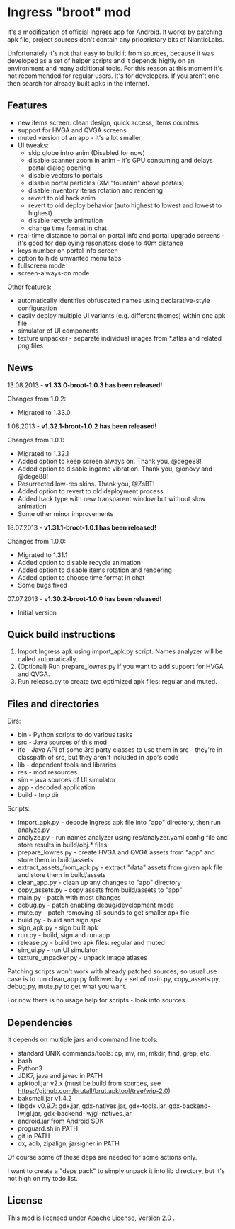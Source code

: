 Ingress "broot" mod
========================

It's a modification of official Ingress app for Android. It works by patching apk file, project sources don't contain any prioprietary bits of NianticLabs.

Unfortunately it's not that easy to build it from sources, because it was developed as a set of helper scripts and it depends highly on an environment and many additional tools. For this reason at this moment it's not recommended for regular users. It's for developers. If you aren't one then search for already built apks in the internet.

Features
--------

- new items screen: clean design, quick access, items counters
- support for HVGA and QVGA screens
- muted version of an app - it's a lot smaller
- UI tweaks:
    - skip globe intro anim (Disabled for now)
    - disable scanner zoom in anim - it's GPU consuming and delays portal dialog opening
    - disable vectors to portals
    - disable portal particles (XM "fountain" above portals)
    - disable inventory items rotation and rendering
    - revert to old hack anim
    - revert to old deploy behavior (auto highest to lowest and lowest to highest)
    - disable recycle animation
    - change time format in chat
- real-time distance to portal on portal info and portal upgrade screens - it's good for deploying resonators close to 40m distance
- keys number on portal info screen
- option to hide unwanted menu tabs
- fullscreen mode
- screen-always-on mode

Other features:

- automatically identifies obfuscated names using declarative-style configuration
- easily deploy multiple UI variants (e.g. different themes) within one apk file
- simulator of UI components
- texture unpacker - separate individual images from *.atlas and related png files

News
----
13.08.2013 - **v1.33.0-broot-1.0.3 has been released!**

Changes from 1.0.2:

- Migrated to 1.33.0

1.08.2013 - **v1.32.1-broot-1.0.2 has been released!**

Changes from 1.0.1:

- Migrated to 1.32.1
- Added option to keep screen always on. Thank you, @dege88!
- Added option to disable ingame vibration. Thank you, @onovy and @dege88!
- Resurrected low-res skins. Thank you, @ZsBT!
- Added option to revert to old deployment process
- Added hack type with new transparent window but without slow animation
- Some other minor improvements

18.07.2013 - **v1.31.1-broot-1.0.1 has been released!**

Changes from 1.0.0:

- Migrated to 1.31.1
- Added option to disable recycle animation
- Added option to disable items rotation and rendering
- Added option to choose time format in chat
- Some bugs fixed

07.07.2013 - **v1.30.2-broot-1.0.0 has been released!**

- Initial version


Quick build instructions
------------------------

1. Import Ingress apk using import_apk.py script. Names analyzer will be called automatically.
1. (Optional) Run prepare_lowres.py if you want to add support for HVGA and QVGA.
1. Run release.py to create two optimized apk files: regular and muted.

Files and directories
---------------------

Dirs:

- bin - Python scripts to do various tasks
- src - Java sources of this mod
- ifc - Java API of some 3rd party classes to use them in src - they're in classpath of src, but they aren't included in app's code
- lib - dependent tools and libraries
- res - mod resources
- sim - java sources of UI simulator
- app - decoded application
- build - tmp dir

Scripts:

- import_apk.py - decode Ingress apk file into "app" directory, then run analyze.py
- analyze.py - run names analyzer using res/analyzer.yaml config file and store results in build/obj.* files
- prepare_lowres.py - create HVGA and QVGA assets from "app" and store them in build/assets
- extract_assets_from_apk.py - extract "data" assets from given apk file and store them in build/assets
- clean_app.py - clean up any changes to "app" directory
- copy_assets.py - copy assets from build/assets to "app"
- main.py - patch with most changes
- debug.py - patch enabling debug/development mode
- mute.py - patch removing all sounds to get smaller apk file
- build.py - build and sign apk
- sign_apk.py - sign built apk
- run.py - build, sign and run app
- release.py - build two apk files: regular and muted
- sim_ui.py - run UI simulator
- texture_unpacker.py - unpack image atlases

Patching scripts won't work with already patched sources, so usual use case is to run clean_app.py followed by a set of main.py, copy_assets.py, debug.py, mute.py to get what you want.

For now there is no usage help for scripts - look into sources.

Dependencies
------------

It depends on multiple jars and command line tools:

- standard UNIX commands/tools: cp, mv, rm, mkdir, find, grep, etc.
- bash
- Python3
- JDK7, java and javac in PATH
- apktool.jar v2.x (must be build from sources, see https://github.com/brutall/brut.apktool/tree/wip-2.0)
- baksmali.jar v1.4.2
- libgdx v0.9.7: gdx.jar, gdx-natives.jar, gdx-tools.jar, gdx-backend-lwjgl.jar, gdx-backend-lwjgl-natives.jar
- android.jar from Android SDK
- proguard.sh in PATH
- git in PATH
- dx, adb, zipalign, jarsigner in PATH

Of course some of these deps are needed for some actions only.

I want to create a "deps pack" to simply unpack it into lib directory, but it's not high on my todo list.

License
-------

This mod is licensed under Apache License, Version 2.0 .
